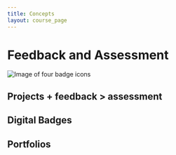 ```yaml
---
title: Concepts
layout: course_page
---
```


# Feedback and Assessment

![Image of four badge icons]({{site.baseurl}}/img/badges.png)

## Projects + feedback > assessment

## Digital Badges

## Portfolios
